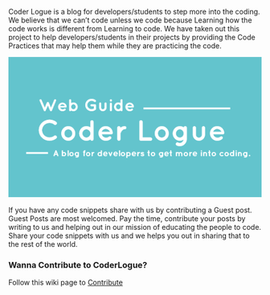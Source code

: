Coder Logue is a blog for developers/students to step more into the coding. We believe that we can’t code unless we code because Learning how the code works is different from Learning to code. We have taken out this project to help developers/students in their projects by providing the Code Practices that may help them while they are practicing the code.

![coderlogue](https://github.com/coderlogue/coderlogue.github.io/blob/master/img/clcanva.png)

If you have any code snippets share with us by contributing a Guest post. Guest Posts are most welcomed. Pay the time, contribute your posts by writing to us and helping out in our mission of educating the people to code. Share your code snippets with us and we helps you out in sharing that to the rest of the world.

### Wanna Contribute to CoderLogue?  <br/>
Follow this wiki page to [Contribute](https://github.com/coderlogue/coderlogue.github.io/wiki/Contribute)

